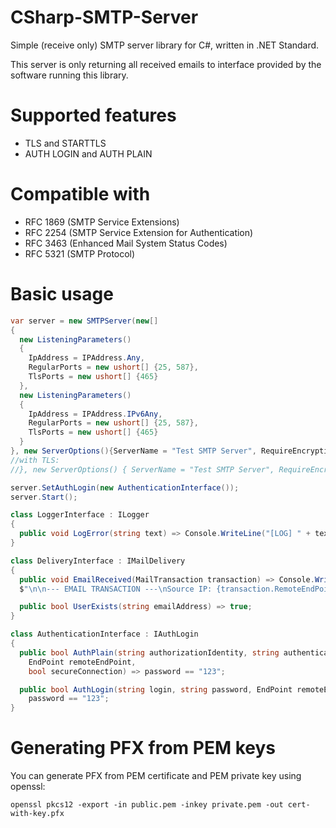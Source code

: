 # CSharp-SMTP-Server
Simple (receive only) SMTP server library for C#, written in .NET Standard.

This server is only returning all received emails to interface provided by the software running this library.

# Supported features
* TLS and STARTTLS
* AUTH LOGIN and AUTH PLAIN

# Compatible with
* RFC 1869 (SMTP Service Extensions)
* RFC 2254 (SMTP Service Extension for Authentication)
* RFC 3463 (Enhanced Mail System Status Codes)
* RFC 5321 (SMTP Protocol)

# Basic usage
```cs
var server = new SMTPServer(new[]
{
  new ListeningParameters()
  {
    IpAddress = IPAddress.Any,
    RegularPorts = new ushort[] {25, 587},
    TlsPorts = new ushort[] {465}
  },
  new ListeningParameters()
  {
    IpAddress = IPAddress.IPv6Any,
    RegularPorts = new ushort[] {25, 587},
    TlsPorts = new ushort[] {465}
  }
}, new ServerOptions(){ServerName = "Test SMTP Server", RequireEncryptionForAuth = false}, new DeliveryInterface(), new LoggerInterface());
//with TLS:
//}, new ServerOptions() { ServerName = "Test SMTP Server", RequireEncryptionForAuth = true}, new DeliveryInterface(), new LoggerInterface(), new X509Certificate2("PathToCertWithKey.pfx"));

server.SetAuthLogin(new AuthenticationInterface());
server.Start();
```
      
```cs
class LoggerInterface : ILogger
{
  public void LogError(string text) => Console.WriteLine("[LOG] " + text);
}
```
  
```cs
class DeliveryInterface : IMailDelivery
{
  public void EmailReceived(MailTransaction transaction) => Console.WriteLine(
  $"\n\n--- EMAIL TRANSACTION ---\nSource IP: {transaction.RemoteEndPoint}\nAuthenticated: {transaction.AuthenticatedUser ?? "(not authenticated)"}\nFrom: {transaction.From}\nTo: {transaction.To.Aggregate((current, item) => current + ", " + item)}\nBody: {transaction.Body}\n--- END OF TRANSACTION ---\n\n");

  public bool UserExists(string emailAddress) => true;
}
```

```cs
class AuthenticationInterface : IAuthLogin
{
  public bool AuthPlain(string authorizationIdentity, string authenticationIdentity, string password,
    EndPoint remoteEndPoint,
    bool secureConnection) => password == "123";

  public bool AuthLogin(string login, string password, EndPoint remoteEndPoint, bool secureConnection) =>
    password == "123";
}
```

# Generating PFX from PEM keys
You can generate PFX from PEM certificate and PEM private key using openssl:
```
openssl pkcs12 -export -in public.pem -inkey private.pem -out cert-with-key.pfx
```
